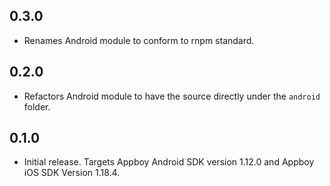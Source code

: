 ## 0.3.0
- Renames Android module to conform to rnpm standard.

## 0.2.0
- Refactors Android module to have the source directly under the `android` folder.

## 0.1.0
- Initial release.  Targets Appboy Android SDK version 1.12.0 and Appboy iOS SDK Version 1.18.4.

